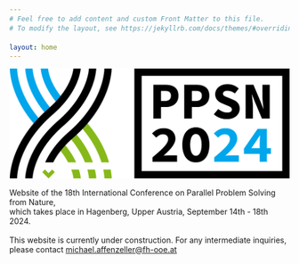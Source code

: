 ```yaml
---
# Feel free to add content and custom Front Matter to this file.
# To modify the layout, see https://jekyllrb.com/docs/themes/#overriding-theme-defaults

layout: home
---
```


<div class="container py-5 text-justify">
    <div class="row">
        <div class="col-6 col-sm-6 col-md-3 col-lg-2">
            <img src="/assets/logo/ppsn2024-logo-v1.png" class="img-fluid" alt="PPSN 2024 logo">
        </div>
    </div>
</div>
<div class="container text-justify">
  <div class="row">
    <div class="col">        
        <p>
            Website of the 18th International Conference on Parallel Problem Solving from Nature,<br/>
            which takes place in Hagenberg, Upper Austria, September 14th - 18th 2024.
            <br/><br/>
            This website is currently under construction. For any intermediate inquiries, please contact <a class="link-offset-2" href="mailto:michael.affenzeller@fh-ooe.at">michael.affenzeller@fh-ooe.at</a>
        </p>
    </div>
  </div>
</div>
